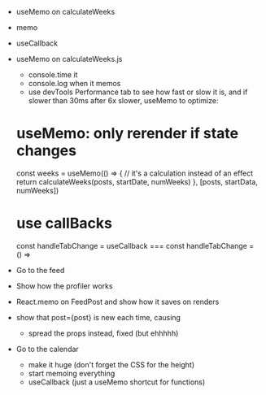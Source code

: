 - useMemo on calculateWeeks
- memo
- useCallback

- useMemo on calculateWeeks.js
  - console.time it
  - console.log when it memos
  - use devTools Performance tab to see how fast or slow it is, and if slower than 30ms after 6x slower, useMemo to optimize:
  # useMemo: only rerender if state changes
  const weeks = useMemo(() => {
      // it's a calculation instead of an effect
      return calculateWeeks(posts, startDate, numWeeks)
  }, [posts, startData, numWeeks])

  # use callBacks
  const handleTabChange = useCallback   === const handleTabChange = () =>

  
- Go to the feed
- Show how the profiler works
- React.memo on FeedPost and show how it saves on renders
- show that post={post} is new each time, causing
  - spread the props instead, fixed (but ehhhhh)
- Go to the calendar
  - make it huge (don't forget the CSS for the height)
  - start memoing everything
  - useCallback (just a useMemo shortcut for functions)

